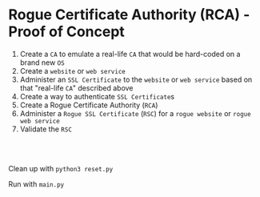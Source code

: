 # Rogue Certificate Authority (RCA) - Proof of Concept

1. Create a `CA` to emulate a real-life `CA` that would be hard-coded on a brand new `OS`
2. Create a `website` or `web service`
3. Administer an `SSL Certificate` to the `website` or `web service` based on that "real-life `CA`" described above
4. Create a way to authenticate `SSL Certificate`s
5. Create a Rogue Certificate Authority (`RCA`)
6. Administer a `Rogue SSL Certificate` (`RSC`) for a `rogue website` or `rogue web service`
7. Validate the `RSC`

<br>

<br>

Clean up with `python3 reset.py`

Run with `main.py`
